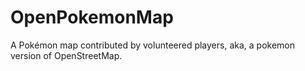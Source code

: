 # OpenPokemonMap
A Pokémon map contributed by volunteered players, aka, a pokemon version of OpenStreetMap.
